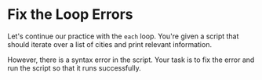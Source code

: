 # Fix the Loop Errors

Let's continue our practice with the `each` loop. You're given a script that should iterate over a list of cities and print relevant information.

However, there is a syntax error in the script. Your task is to fix the error and run the script so that it runs successfully.
